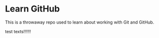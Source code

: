 # Learn GitHub

This is a throwaway repo used to learn about working with Git and GitHub.

test texts!!!!!!
